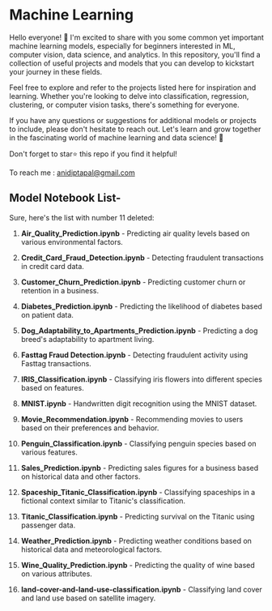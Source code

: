 # Machine Learning 

Hello everyone! 👋 I'm excited to share with you some common yet important machine learning models, especially for beginners interested in ML, computer vision, data science, and analytics. In this repository, you'll find a collection of useful projects and models that you can develop to kickstart your journey in these fields.

Feel free to explore and refer to the projects listed here for inspiration and learning. Whether you're looking to delve into classification, regression, clustering, or computer vision tasks, there's something for everyone.

If you have any questions or suggestions for additional models or projects to include, please don't hesitate to reach out. Let's learn and grow together in the fascinating world of machine learning and data science! 🚀

Don't forget to star⭐ this repo if you find it helpful!

To reach me : anidiptapal@gmail.com

## Model Notebook List-
Sure, here's the list with number 11 deleted:

1. **Air_Quality_Prediction.ipynb** - Predicting air quality levels based on various environmental factors.

2. **Credit_Card_Fraud_Detection.ipynb** - Detecting fraudulent transactions in credit card data.

3. **Customer_Churn_Prediction.ipynb** - Predicting customer churn or retention in a business.

4. **Diabetes_Prediction.ipynb** - Predicting the likelihood of diabetes based on patient data.

5. **Dog_Adaptability_to_Apartments_Prediction.ipynb** - Predicting a dog breed's adaptability to apartment living.

6. **Fasttag Fraud Detection.ipynb** - Detecting fraudulent activity using Fasttag transactions.

7. **IRIS_Classification.ipynb** - Classifying iris flowers into different species based on features.

8. **MNIST.ipynb** - Handwritten digit recognition using the MNIST dataset.

9. **Movie_Recommendation.ipynb** - Recommending movies to users based on their preferences and behavior.

10. **Penguin_Classification.ipynb** - Classifying penguin species based on various features.

11. **Sales_Prediction.ipynb** - Predicting sales figures for a business based on historical data and other factors.

12. **Spaceship_Titanic_Classification.ipynb** - Classifying spaceships in a fictional context similar to Titanic's classification.

13. **Titanic_Classification.ipynb** - Predicting survival on the Titanic using passenger data.

14. **Weather_Prediction.ipynb** - Predicting weather conditions based on historical data and meteorological factors.

15. **Wine_Quality_Prediction.ipynb** - Predicting the quality of wine based on various attributes.

16. **land-cover-and-land-use-classification.ipynb** - Classifying land cover and land use based on satellite imagery.
